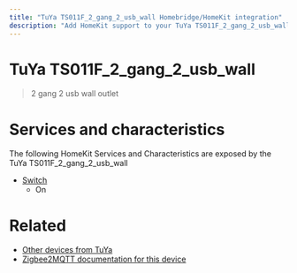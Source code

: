 ```yaml
---
title: "TuYa TS011F_2_gang_2_usb_wall Homebridge/HomeKit integration"
description: "Add HomeKit support to your TuYa TS011F_2_gang_2_usb_wall, using Homebridge, Zigbee2MQTT and homebridge-z2m."
---
```

<!---
This file has been GENERATED using src/docgen/docgen.ts
DO NOT EDIT THIS FILE MANUALLY!
-->
# TuYa TS011F_2_gang_2_usb_wall
> 2 gang 2 usb wall outlet


# Services and characteristics
The following HomeKit Services and Characteristics are exposed by
the TuYa TS011F_2_gang_2_usb_wall

* [Switch](../../switch.md)
  * On


# Related
* [Other devices from TuYa](../index.md#tuya)
* [Zigbee2MQTT documentation for this device](https://www.zigbee2mqtt.io/devices/TS011F_2_gang_2_usb_wall.html)